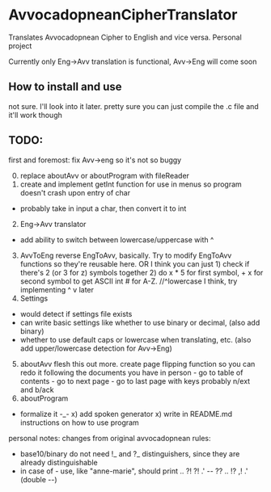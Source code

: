 # AvvocadopneanCipherTranslator
Translates Avvocadopnean Cipher to English and vice versa. Personal project

Currently only Eng->Avv translation is functional, Avv->Eng will come soon

## How to install and use
not sure. I'll look into it later. pretty sure you can just compile the .c file and it'll work though

## TODO:
first and foremost: fix Avv->eng so it's not so buggy

0) replace aboutAvv or aboutProgram with fileReader
1) create and implement getInt function for use in menus so program doesn't crash upon entry of char
  - probably take in input a char, then convert it to int
2)  Eng->Avv translator
  - add ability to switch between lowercase/uppercase with ^
3) AvvToEng
        reverse EngToAvv, basically. Try to modify EngToAvv functions so they're reusable here.
        OR I think you can just 1) check if there's 2 (or 3 for z) symbols together 2) do x * 5 for first symbol, + x for second symbol to get ASCII int # for A-Z.
        //^lowercase I think, try implementing ^ v later
4) Settings
  - would detect if settings file exists
  - can write basic settings like whether to use binary or decimal, (also add binary)
  - whether to use default caps or lowercase when translating, etc. (also add upper/lowercase detection for Avv->Eng)
5) aboutAvv
    flesh this out more. create page flipping function so you can
    redo it following the documents you have in person
        - go to table of contents
        - go to next page
        - go to last page
            with keys probably n/ext and b/ack
6) aboutProgram
  - formalize it -_- 
x) add spoken generator
x) write in README.md instructions on how to use program





personal notes:
changes from original avvocadopnean rules:
- base10/binary do not need !_ and ?_ distinguishers, since they are already distinguishable
- in case of - use, like "anne-marie", should print .. ?! ?! .' -- ?? .. !? ,! .' (double --)
